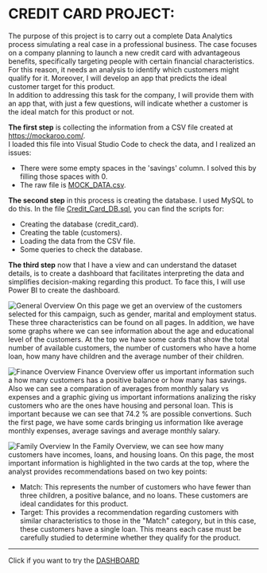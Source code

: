 # CREDIT CARD PROJECT:
The purpose of this project is to carry out a complete Data Analytics process simulating a real case in a professional business. 
The case focuses on a company planning to launch a new credit card with advantageous benefits, specifically targeting people with certain financial characteristics.
For this reason, it needs an analysis to identify which customers might qualify for it. Moreover, I will develop an app that predicts the ideal customer target for this product.   
In addition to addressing this task for the company, I will provide them with an app that, with just a few questions, will indicate whether a customer is the ideal match for this product or not.  

**The first step** is collecting the information from a CSV file created at https://mockaroo.com/.  
I loaded this file into Visual Studio Code to check the data, and I realized an issues:  
  * There were some empty spaces in the 'savings' column. I solved this by filling those spaces with 0.
  * The raw file is [MOCK_DATA.csv](https://github.com/JaviDoria/Credit-Card-Project/tree/main/MOCK_DATA.csv).

__The second step__ in this process is creating the database. I used MySQL to do this.
In the file [Credit_Card_DB.sql](https://github.com/JaviDoria/Credit-Card-Project/tree/main/Credit_Card_DB.sql), you can find the scripts for:

  * Creating the database (credit_card).
  * Creating the table (customers).
  * Loading the data from the CSV file.
  * Some queries to check the database.

**The third step** now that I have a view and can understand the dataset details, is to create a dashboard that facilitates interpreting the data and simplifies decision-making regarding this product.
To face this, I will use Power BI to create the dashboard.

![General Overview](https://github.com/user-attachments/assets/55293b26-4438-40cc-b754-c92390bb7459)
On this page we get an overview of the customers selected for this campaign, such as gender, marital and employment status. These three characteristics can be found on all pages.
In addition, we have some graphs where we can see information about the age and educational level of the customers.
At the top we have some cards that show the total number of available customers, the number of customers who have a home loan, how many have children and the average number of their children.

![Finance Overview](https://github.com/user-attachments/assets/4c0f6725-ce23-4a62-b07e-79a0ba0939fc)
Finance Overview offer us important information such a how many customers has a positive balance or how many has savings.
Also we can see a comparation of averages from monthly salary vs expenses and a graphic giving us important informations analizing the risky customers who are the ones have housing and personal loan. This is important because we can see that 74.2 % are possible convertions.
Such the first page, we have some cards bringing us information like average monthly expenses, average savings and average monthly salary.

![Family Overview](https://github.com/user-attachments/assets/893d7db9-41a0-4f4c-9cea-93b7fa302280)
In the Family Overview, we can see how many customers have incomes, loans, and housing loans.
On this page, the most important information is highlighted in the two cards at the top, where the analyst provides recommendations based on two key points:
  *  Match: This represents the number of customers who have fewer than three children, a positive balance, and no loans. These customers are ideal candidates for this product.
  *  Target: This provides a recommendation regarding customers with similar characteristics to those in the "Match" category, but in this case, these customers have a single loan. This means each case must be 
  carefully studied to determine whether they qualify for the product.


--------------------------------------------------------------------------------------------------------------------------------------------------------------------------------------------------------------------


Click if you want to try the [DASHBOARD](https://app.powerbi.com/view?r=eyJrIjoiNjFhOTQzOGItOTNhOS00OWEzLWJiNzAtYWU5ZWVhYTIwYTYwIiwidCI6ImUzM2ExNjJlLWUwZDctNDA3NS05NWQyLWNmNDAyNWI5YWI3ZSIsImMiOjl9&pageName=9ac759e234e0993d8e52)

